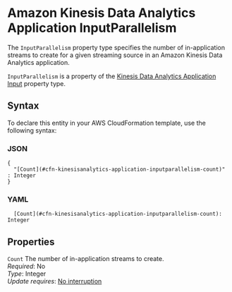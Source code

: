 # Amazon Kinesis Data Analytics Application InputParallelism<a name="aws-properties-kinesisanalytics-application-inputparallelism"></a>

The `InputParallelism` property type specifies the number of in\-application streams to create for a given streaming source in an Amazon Kinesis Data Analytics application\.

 `InputParallelism` is a property of the [Kinesis Data Analytics Application Input](aws-properties-kinesisanalytics-application-input.md) property type\. 

## Syntax<a name="aws-properties-kinesisanalytics-application-inputparallelism-syntax"></a>

To declare this entity in your AWS CloudFormation template, use the following syntax:

### JSON<a name="aws-properties-kinesisanalytics-application-inputparallelism-syntax.json"></a>

```
{
  "[Count](#cfn-kinesisanalytics-application-inputparallelism-count)" : Integer
}
```

### YAML<a name="aws-properties-kinesisanalytics-application-inputparallelism-syntax.yaml"></a>

```
  [Count](#cfn-kinesisanalytics-application-inputparallelism-count): Integer
```

## Properties<a name="aws-properties-kinesisanalytics-application-inputparallelism-properties"></a>

`Count`  <a name="cfn-kinesisanalytics-application-inputparallelism-count"></a>
The number of in\-application streams to create\.   
 *Required*: No  
 *Type*: Integer  
 *Update requires*: [No interruption](using-cfn-updating-stacks-update-behaviors.md#update-no-interrupt) 